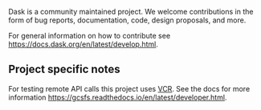 Dask is a community maintained project. We welcome contributions in the form of bug reports, documentation, code, design proposals, and more.

For general information on how to contribute see https://docs.dask.org/en/latest/develop.html.

## Project specific notes

For testing remote API calls this project uses [VCR](https://vcrpy.readthedocs.io/en/latest/). See the docs for more information https://gcsfs.readthedocs.io/en/latest/developer.html.
